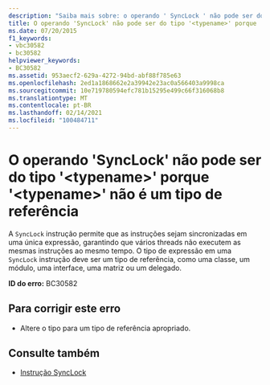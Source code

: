 ```yaml
---
description: "Saiba mais sobre: o operando ' SyncLock ' não pode ser do tipo ' <typename> ' porque ' <typename> ' não é um tipo de referência"
title: O operando 'SyncLock' não pode ser do tipo '<typename>' porque '<typename>' não é um tipo de referência
ms.date: 07/20/2015
f1_keywords:
- vbc30582
- bc30582
helpviewer_keywords:
- BC30582
ms.assetid: 953aecf2-629a-4272-94bd-abf88f785e63
ms.openlocfilehash: 2ed1a1868662e2a39942e23ac0a566403a9998ca
ms.sourcegitcommit: 10e719780594efc781b15295e499c66f316068b8
ms.translationtype: MT
ms.contentlocale: pt-BR
ms.lasthandoff: 02/14/2021
ms.locfileid: "100484711"
---
```

# <a name="synclock-operand-cannot-be-of-type-typename-because-typename-is-not-a-reference-type"></a>O operando 'SyncLock' não pode ser do tipo '\<typename>' porque '\<typename>' não é um tipo de referência

A `SyncLock` instrução permite que as instruções sejam sincronizadas em uma única expressão, garantindo que vários threads não executem as mesmas instruções ao mesmo tempo. O tipo de expressão em uma `SyncLock` instrução deve ser um tipo de referência, como uma classe, um módulo, uma interface, uma matriz ou um delegado.  
  
 **ID do erro:** BC30582  
  
## <a name="to-correct-this-error"></a>Para corrigir este erro  
  
- Altere o tipo para um tipo de referência apropriado.  
  
## <a name="see-also"></a>Consulte também

- [Instrução SyncLock](../language-reference/statements/synclock-statement.md)

